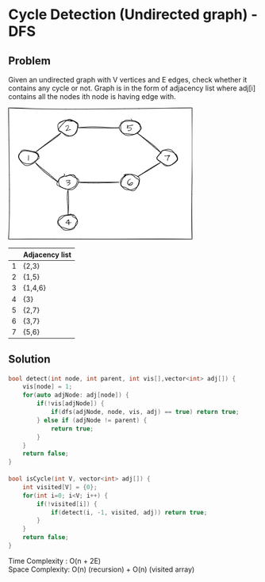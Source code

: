 # Cycle Detection (Undirected graph) - DFS

## Problem
Given an undirected graph with V vertices and E edges, check whether it contains any cycle or not. Graph is in the form of adjacency list where adj[i] contains all the nodes ith node is having edge with.

![drawio](../../../_resources/drawio-{_sketch__false}-14)

||Adjacency list|
|:---:|:---|
|1|{2,3}|
|2|{1,5}|
|3|{1,4,6}|
|4|{3}|
|5|{2,7}|
|6|{3,7}|
|7|{5,6}|

## Solution 

```c++
bool detect(int node, int parent, int vis[],vector<int> adj[]) {
	vis[node] = 1;
	for(auto adjNode: adj[node]) {
		if(!vis[adjNode]) {
			if(dfs(adjNode, node, vis, adj) == true) return true;
		} else if (adjNode != parent) {
			return true;
		}
	}
	return false;
}

bool isCycle(int V, vector<int> adj[]) {
	int visited[V] = {0};
	for(int i=0; i<V; i++) {
		if(!visited[i]) {
			if(detect(i, -1, visited, adj)) return true;
		}
	}
	return false;
}
```

Time Complexity : O(n + 2E) \
Space Complexity: O(n) (recursion) + O(n) (visited array)